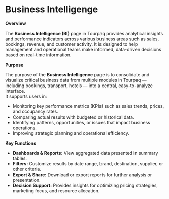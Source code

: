 # Business Intelligenge

**Overview**

The **Business Intelligence (BI)** page in Tourpaq provides analytical insights and performance indicators across various business areas such as sales, bookings, revenue, and customer activity. It is designed to help management and operational teams make informed, data-driven decisions based on real-time information.

**Purpose**

The purpose of the **Business Intelligence** page is to consolidate and visualize critical business data from multiple modules in Tourpaq — including bookings, transport, hotels — into a central, easy-to-analyze interface.\
It supports users in:

* Monitoring key performance metrics (KPIs) such as sales trends, prices, and occupancy rates.
* Comparing actual results with budgeted or historical data.
* Identifying patterns, opportunities, or issues that impact business operations.
* Improving strategic planning and operational efficiency.

**Key Functions**

* **Dashboards & Reports:** View aggregated data presented in summary tables.
* **Filters:** Customize results by date range, brand, destination, supplier, or other criteria.
* **Export & Share:** Download or export reports for further analysis or presentation.
* **Decision Support:** Provides insights for optimizing pricing strategies, marketing focus, and resource allocation.
